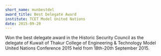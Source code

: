 ```yaml
---
short_name: munbestdel
award_title: Best Delegate Award
institute: TCET Model United Nations
date: 2015-09-20
---
```


Won the best delegate award in the Historic Security Council as the delegate of Kuwait of Thakur College of Engineering & Technology Model United Nations Conference 2015 held from 18th-20th September 2015.
